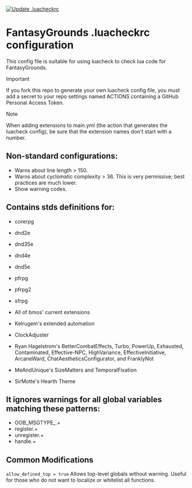 [![Update .luacheckrc](https://github.com/bmos/FG-luacheck/actions/workflows/main.yml/badge.svg)](https://github.com/bmos/FG-luacheck/actions/workflows/main.yml)

# FantasyGrounds .luacheckrc configuration
This config file is suitable for using luacheck to check lua code for FantasyGrounds.

> [!IMPORTANT]  
> If you fork this repo to generate your own luacheck config file, you must add a secret to your repo settings named ACTIONS containing a GitHub Personal Access Token.

> [!NOTE]  
> When adding extensions to main.yml (the action that generates the luacheck config), be sure that the extension names don't start with a number.

## Non-standard configurations:
* Warns about line length > 150.
* Warns about cyclomatic complexity > 36. This is very permissive; best practices are much lower.
* Show warning codes.

## Contains stds definitions for:
* corerpg
* dnd2e
* dnd35e
* dnd4e
* dnd5e
* pfrpg
* pfrpg2
* sfrpg

* All of bmos' current extensions
* Kelrugem's extended automation
* ClockAdjuster
* Ryan Hagelstrom's BetterCombatEffects, Turbo, PowerUp, Exhausted, Contaminated, Effective-NPC, HighVariance, EffectiveInitiative, ArcaneWard, ChatAestheticsConfigurator, and FranklyNot
* MeAndUnique's SizeMatters and TemporalFixation
* SirMotte's Hearth Theme

## It ignores warnings for all global variables matching these patterns:
* OOB_MSGTYPE_.+
* register.+
* unregister.+
* handle.+

## Common Modifications
``allow_defined_top = true`` Allows top-level globals without warning. Useful for those who do not want to localize or whitelist all functions.
